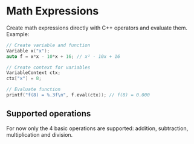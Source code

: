 # Math Expressions

Create math expressions directly with C++ operators and evaluate them. Example:

```cpp
// Create variable and function
Variable x("x");
auto f = x*x - 10*x + 16; // x² - 10x + 16

// Create context for variables
VariableContext ctx;
ctx["x"] = 8;

// Evaluate function
printf("f(8) = %.3f\n", f.eval(ctx)); // f(8) = 0.000
```

## Supported operations

For now only the 4 basic operations are supported: addition, subtraction, multiplication and division.